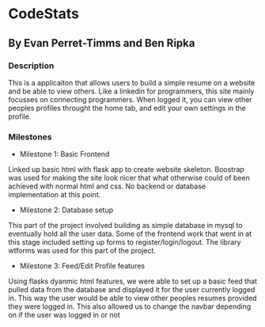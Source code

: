 # CodeStats

## By Evan Perret-Timms and Ben Ripka

### Description

This is a applicaiton that allows users to build a simple resume on a website and
be able to view others. Like a linkedin for programmers, this site mainly focusses on connecting
programmers. When logged it, you can view other peoples profiles throught the home tab,
and edit your own settings in the profile.

### Milestones

* Milestone 1: Basic Frontend

Linked up basic html with flask app to create website skeleton. Boostrap was used for making the site look nicer
that what otherwise could of been achieved with normal html and css. No backend or database implementation at this point.

* Milestone 2: Database setup

This part of the project involved building as simple database in mysql to eventually hold all the user data. Some of the frontend work that
went in at this stage included setting up forms to register/login/logout. The library wtforms was used for this part of the project.

* Milestone 3: Feed/Edit Profile features

Using flasks dyanmic html features, we were able to set up a basic feed that pulled data from the database and displayed it for the user currently
logged in. This way the user would be able to view other peoples resumes provided they were logged in. This also allowed us to change the navbar 
depending on if the user was logged in or not


